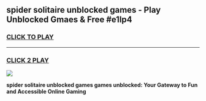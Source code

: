 
## spider solitaire unblocked games - Play Unblocked Gmaes & Free #e1lp4
<h3>
<a href="https://premium.freeplayer.one?title=spider_solitaire_unblocked_games&ref=03M">CLICK TO PLAY</a></h3>
<hr>

<h3>
<a href="https://premium.freeplayer.one?title=spider_solitaire_unblocked_games&ref=03M">CLICK 2 PLAY</a>
  
</h3>

<a href="https://premium.freeplayer.one?title=spider_solitaire_unblocked_games&ref=03M"><img src="https://clearcache.store/games.png"></a>


**spider solitaire unblocked games games unblocked: Your Gateway to Fun and Accessible Online Gaming**
